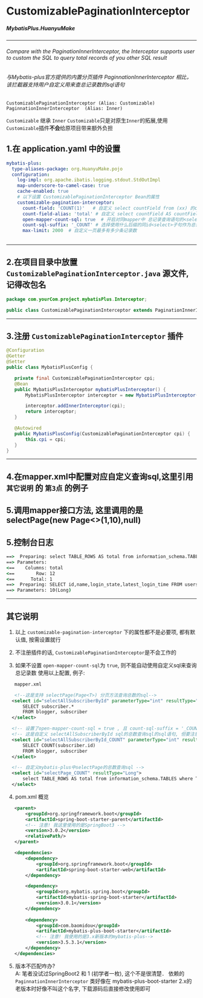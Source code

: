 # CustomizablePaginationInterceptor
  #####                                 MybatisPlus.HuanyuMake
---
###### Compare with the PaginationInnerInterceptor, the Interceptor supports user to custom the SQL to query total records of you other SQL result

###### 与Mybatis-plus官方提供的内置分页插件 PaginnationInnerInterceptor 相比，该拦截器支持用户自定义用来查总记录数的sql语句
`CustomizablePaginationInterceptor (Alias: Customizable)`
`PaginnationInnerInterceptor  (Alias: Inner)`    

`Customizable` 继承 `Inner`
`Customizable`只是对原生`Inner`的拓展,使用`Customizable`插件**不会**给原项目带来额外负担

## 1.在 application.yaml 中的设置
```yaml
mybatis-plus:
  type-aliases-package: org.HuanyuMake.pojo 
  configuration:
    log-impl: org.apache.ibatis.logging.stdout.StdOutImpl
    map-underscore-to-camel-case: true
    cache-enabled: true
    # 以下设置 CustomizablePaginationInterceptor Bean的属性
    customizable-pagination-interceptor:
      count-field: 'COUNT(1)'   # 自定义 select countField from (xx) 的countField默认内容, 默认为 'COUNT(1)'
      count-field-alias: 'total' # 自定义 select countField AS countFieldAlias from (xx) countFieldAlias 内容, 默认为 'total'
      open-mapper-count-sql: true  # 开启对同mapper中 总记录查询语句的<select>字句的使用, 默认为 false
      count-sql-suffix: '_COUNT' # 选择使用什么后缀的同id<select>子句作为总记录数查询sql, 默认为'_COUNT'
      max-limit: 2000  # 自定义一页最多有多少条记录数
      
 ```
 ---
 ## 2.在项目目录中放置 `CustomizablePaginationInterceptor.java` 源文件,记得改包名
 ```java
 package com.yourCom.project.mybatisPlus.Interceptor;

public class CustomizablePaginationInterceptor extends PaginationInnerInterceptor {...}
 ```
 ---
 ## 3.注册 `CustomizablePaginationInterceptor` 插件
 ```java
@Configuration
@Getter
@Setter
public class MybatisPlusConfig {

    private final CustomizablePaginationInterceptor cpi;
    @Bean
    public MybatisPlusInterceptor mybatisPlusInterceptor() {
        MybatisPlusInterceptor interceptor = new MybatisPlusInterceptor();

        interceptor.addInnerInterceptor(cpi);
        return interceptor;
    }

    @Autowired
    public MybatisPlusConfig(CustomizablePaginationInterceptor cpi) {
        this.cpi = cpi;
    }
}
 ```
 ---
 ## 4.在mapper.xml中配置对应自定义查询sql,这里引用 `其它说明` 的 `第3点` 的例子
 
 ## 5.调用mapper接口方法, 这里调用的是 selectPage(new Page<>(1,10),null)

 ## 5.控制台日志
 ```cmd
 ==>  Preparing: select TABLE_ROWS AS total from information_schema.TABLES where TABLE_SCHEMA = 'project' AND TABLE_NAME = 'users'
==> Parameters: 
<==    Columns: total
<==        Row: 12
<==      Total: 1
==>  Preparing: SELECT id,name,login_state,latest_login_time FROM users LIMIT ?
==> Parameters: 10(Long)
 ```
 ---
 ## 其它说明
1. 以上 `customizable-pagination-interceptor` 下的属性都不是必要项, 都有默认值, 按需设置就行

2. 不注册插件的话, `CustomizablePaginationInterceptor`是不会工作的
  
3. 如果不设置 `open-mapper-count-sql`为 `true`, 则不能自动使用自定义sql来查询总记录数
 使用以上配置, 例子:
 ```xml
    mapper.xml

    <!--这是支持 selectPage(Page<T>) 分页方法查询总数的sql-->
   <select id="selectAllSubscriberById" parameterType="int" resultType="user">
       SELECT subscriber.*
       FROM blogger, subscriber
   </select>

   <!-- 设置了open-mapper-count-sql = true , 且 count-sql-suffix = '_COUNT' 则会使用该句查询总记录数 -->
   <!-- 这是自定义 selectAllSubscriberById sql的总数查询sql的sql语句, 但要注意这些语句的 resultType 必须为 java.lang.Long-->
   <select id="selectAllSubscriberById_COUNT" parameterType="int" resultType="Long">
       SELECT COUNT(subscriber.id)
       FROM blogger, subscriber
   </select>

   <!-- 自定义mybatis-plus中selectPage的总数查询sql -->
   <select id="selectPage_COUNT" resultType="Long">
       select TABLE_ROWS AS total from information_schema.TABLES where TABLE_SCHEMA = 'project' AND TABLE_NAME = 'users'
   </select>
 ```
4. pom.xml 概览
 ```xml
    <parent>
        <groupId>org.springframework.boot</groupId>
        <artifactId>spring-boot-starter-parent</artifactId>
        <!-- 注意! 我这里使用的是SpringBoot3 -->
        <version>3.0.2</version>  
        <relativePath/>
    </parent>

    <dependencies>
        <dependency>
            <groupId>org.springframework.boot</groupId>
            <artifactId>spring-boot-starter-web</artifactId>
        </dependency>

        <dependency>
            <groupId>org.mybatis.spring.boot</groupId>
            <artifactId>mybatis-spring-boot-starter</artifactId>
            <version>3.0.1</version>
        </dependency>
      
        <dependency>
            <groupId>com.baomidou</groupId>
            <artifactId>mybatis-plus-boot-starter</artifactId>
            <!-- 注意! 我使用的是3.x新版本的mybatis-plus-->
            <version>3.5.3.1</version> 
        </dependency>
    </dependencies>
```
5. 版本不匹配咋办?    
  A: 笔者没试过SpringBoot2 和 1 (初学者一枚), 这个不是很清楚． 依赖的 `PaginnationInnerInterceptor` 类好像在  mybatis-plus-boot-starter 2.x的老版本时好像不叫这个名字, 下载源码后直接修改使用即可
